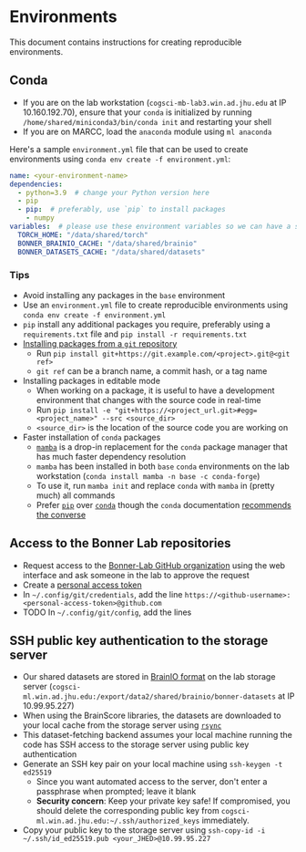 # Environments

This document contains instructions for creating reproducible environments.

## Conda

- If you are on the lab workstation (`cogsci-mb-lab3.win.ad.jhu.edu` at IP 10.160.192.70), ensure that your `conda` is initialized by running `/home/shared/miniconda3/bin/conda init` and restarting your shell
- If you are on MARCC, load the `anaconda` module using `ml anaconda`

Here's a sample `environment.yml` file that can be used to create environments using `conda env create -f environment.yml`:

```YAML
name: <your-environment-name>
dependencies:
  - python=3.9  # change your Python version here
  - pip
  - pip:  # preferably, use `pip` to install packages
    - numpy
variables:  # please use these environment variables so we can have a shared torch and dataset cache
  TORCH_HOME: "/data/shared/torch"
  BONNER_BRAINIO_CACHE: "/data/shared/brainio"
  BONNER_DATASETS_CACHE: "/data/shared/datasets"
```

### Tips

- Avoid installing any packages in the `base` environment
- Use an `environment.yml` file to create reproducible environments using `conda env create -f environment.yml`
- `pip` install any additional packages you require, preferably using a `requirements.txt` file and `pip install -r requirements.txt`
- [Installing packages from a `git` repository](https://pip.pypa.io/en/stable/topics/vcs-support/#git)
  - Run `pip install git+https://git.example.com/<project>.git@<git ref>`
  - `git ref` can be a branch name, a commit hash, or a tag name
- Installing packages in editable mode
  - When working on a package, it is useful to have a development environment that changes with the source code in real-time
  - Run `pip install -e "git+https://<project_url.git>#egg=<project_name>" --src <source_dir>`
  - `<source_dir>` is the location of the source code you are working on
- Faster installation of `conda` packages
  - [`mamba`](https://github.com/mamba-org/mamba) is a drop-in replacement for the `conda` package manager that has much faster dependency resolution
  - `mamba` has been installed in both `base` `conda` environments on the lab workstation (`conda install mamba -n base -c conda-forge`)
  - To use it, run `mamba init` and replace `conda` with `mamba` in (pretty much) all commands
  - Prefer [`pip`](https://pip.pypa.io/en/stable/) over [`conda`](https://docs.conda.io/projects/conda/en/latest/index.html) though the `conda` documentation [recommends the converse](https://www.anaconda.com/blog/understanding-conda-and-pip)

## Access to the Bonner Lab repositories

- Request access to the [Bonner-Lab GitHub organization](https://github.com/BonnerLab) using the web interface and ask someone in the lab to approve the request
- Create a [personal access token](https://github.com/settings/tokens)
- In `~/.config/git/credentials`, add the line `https://<github-username>:<personal-access-token>@github.com`
- TODO In `~/.config/git/config`, add the lines

## SSH public key authentication to the storage server

- Our shared datasets are stored in [BrainIO format](https://github.com/BonnerLab/brainio) on the lab storage server (`cogsci-ml.win.ad.jhu.edu:/export/data2/shared/brainio/bonner-datasets` at IP 10.99.95.227)
- When using the BrainScore libraries, the datasets are downloaded to your local cache from the storage server using [`rsync`](https://download.samba.org/pub/rsync/rsync.1)
- This dataset-fetching backend assumes your local machine running the code has SSH access to the storage server using public key authentication
- Generate an SSH key pair on your local machine using `ssh-keygen -t ed25519`
  - Since you want automated access to the server, don't enter a passphrase when prompted; leave it blank
  - **Security concern**: Keep your private key safe! If compromised, you should delete the corresponding public key from `cogsci-ml.win.ad.jhu.edu:~/.ssh/authorized_keys` immediately.
- Copy your public key to the storage server using `ssh-copy-id -i ~/.ssh/id_ed25519.pub <your_JHED>@10.99.95.227`
